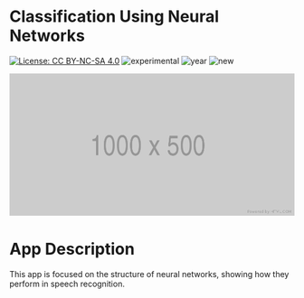 # Classification Using Neural Networks

[![License: CC BY-NC-SA 4.0](https://img.shields.io/badge/License-CC%20BY--NC--SA%204.0-lightgrey.svg)](https://creativecommons.org/licenses/by-nc-sa/4.0/) 
![experimental](https://img.shields.io/badge/lifecycle-experimental-orange)
![year](https://img.shields.io/badge/year-2023-lightgrey)
![new](https://img.shields.io/badge/lifecycle-newapp-brightgreen)

![App Screenshot](../docs/screenshot.png)

# App Description
This app is focused on the structure of neural networks, showing how they perform in speech recognition.
